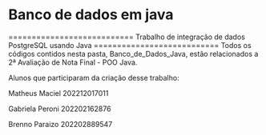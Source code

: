 # Banco de dados em java

=========================== Trabalho de integração de dados PostgreSQL usando Java  ===========================
Todos os códigos contidos nesta pasta, Banco_de_Dados_Java, estão relacionados a 2ª Avaliação de Nota Final - POO Java.

Alunos que participaram da criação desse trabalho:

Matheus Maciel 202212017011

Gabriela Peroni 202202162876

Brenno Paraizo 202202889547
